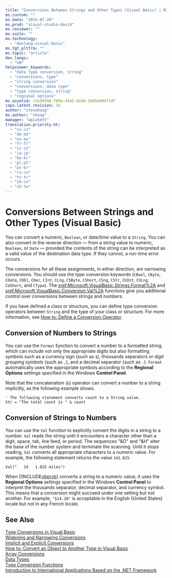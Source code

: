 ```yaml
---
title: "Conversions Between Strings and Other Types (Visual Basic) | Microsoft Docs"
ms.custom: ""
ms.date: "2015-07-20"
ms.prod: "visual-studio-dev14"
ms.reviewer: ""
ms.suite: ""
ms.technology: 
  - "devlang-visual-basic"
ms.tgt_pltfrm: ""
ms.topic: "article"
dev_langs: 
  - "VB"
helpviewer_keywords: 
  - "data type conversion, string"
  - "conversions, type"
  - "string conversion"
  - "conversions, data type"
  - "type conversion, string"
  - "regional options"
ms.assetid: c3a99596-f09a-44a5-81dd-1b89a094f1df
caps.latest.revision: 16
author: "stevehoag"
ms.author: "shoag"
manager: "wpickett"
translation.priority.ht: 
  - "cs-cz"
  - "de-de"
  - "es-es"
  - "fr-fr"
  - "it-it"
  - "ja-jp"
  - "ko-kr"
  - "pl-pl"
  - "pt-br"
  - "ru-ru"
  - "tr-tr"
  - "zh-cn"
  - "zh-tw"
---
```

# Conversions Between Strings and Other Types (Visual Basic)
You can convert a numeric, `Boolean`, or date/time value to a `String`. You can also convert in the reverse direction — from a string value to numeric, `Boolean`, or `Date` — provided the contents of the string can be interpreted as a valid value of the destination data type. If they cannot, a run-time error occurs.  
  
 The conversions for all these assignments, in either direction, are narrowing conversions. You should use the type conversion keywords (`CBool`, `CByte`, `CDate`, `CDbl`, `CDec`, `CInt`, `CLng`, `CSByte`, `CShort`, `CSng`, `CStr`, `CUInt`, `CULng`, `CUShort`, and `CType`). The <xref:Microsoft.VisualBasic.Strings.Format%2A> and <xref:Microsoft.VisualBasic.Conversion.Val%2A> functions give you additional control over conversions between strings and numbers.  
  
 If you have defined a class or structure, you can define type conversion operators between `String` and the type of your class or structure. For more information, see [How to: Define a Conversion Operator](../../../../visual-basic/language-reference/procedures/how-to-define-a-conversion-operator.md).  
  
## Conversion of Numbers to Strings  
 You can use the `Format` function to convert a number to a formatted string, which can include not only the appropriate digits but also formatting symbols such as a currency sign (such as `$`), thousands separators or *digit grouping symbols* (such as `,`), and a decimal separator (such as `.`). `Format` automatically uses the appropriate symbols according to the **Regional Options** settings specified in the Windows **Control Panel**.  
  
 Note that the concatenation (`&`) operator can convert a number to a string implicitly, as the following example shows.  
  
```  
' The following statement converts count to a String value.  
Str = "The total count is " & count  
```  
  
## Conversion of Strings to Numbers  
 You can use the `Val` function to explicitly convert the digits in a string to a number. `Val` reads the string until it encounters a character other than a digit, space, tab, line feed, or period. The sequences "&O" and "&H" alter the base of the number system and terminate the scanning. Until it stops reading, `Val` converts all appropriate characters to a numeric value. For example, the following statement returns the value `141.825`.  
  
 `Val("   14   1.825 miles")`  
  
 When [!INCLUDE[vbprvb](../../../../csharp/programming-guide/concepts/linq/includes/vbprvb_md.md)] converts a string to a numeric value, it uses the **Regional Options** settings specified in the Windows **Control Panel** to interpret the thousands separator, decimal separator, and currency symbol. This means that a conversion might succeed under one setting but not another. For example, `"$14.20"` is acceptable in the English (United States) locale but not in any French locale.  
  
## See Also  
 [Type Conversions in Visual Basic](../../../../visual-basic/programming-guide/language-features/data-types/type-conversions.md)   
 [Widening and Narrowing Conversions](../../../../visual-basic/programming-guide/language-features/data-types/widening-and-narrowing-conversions.md)   
 [Implicit and Explicit Conversions](../../../../visual-basic/programming-guide/language-features/data-types/implicit-and-explicit-conversions.md)   
 [How to: Convert an Object to Another Type in Visual Basic](../../../../visual-basic/programming-guide/language-features/data-types/how-to-convert-an-object-to-another-type.md)   
 [Array Conversions](../../../../visual-basic/programming-guide/language-features/data-types/array-conversions.md)   
 [Data Types](../../../../visual-basic/language-reference/data-types/data-type-summary.md)   
 [Type Conversion Functions](../../../../visual-basic/language-reference/functions/type-conversion-functions.md)   
 [Introduction to International Applications Based on the .NET Framework](/visual-studio/ide/introduction-to-international-applications-based-on-the-dotnet-framework)